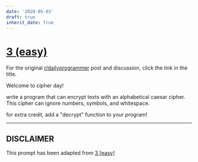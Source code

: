 ```yaml
---
date: '2020-05-03'
draft: true
inherit_date: true
---
```


# [3 (easy)](https://www.reddit.com/r/dailyprogrammer/comments/pkw2m/2112012_challenge_3_easy/)

For the original [r/dailyprogrammer](https://www.reddit.com/r/dailyprogrammer/) post and discussion, click the link in the title.

Welcome to cipher day!

write a program that can encrypt texts with an alphabetical caesar cipher. This cipher can ignore numbers, symbols, and whitespace.

for extra credit, add a "decrypt" function to your program!


----
## **DISCLAIMER**
This prompt has been adapted from [3 [easy]](https://www.reddit.com/r/dailyprogrammer/comments/pkw2m/2112012_challenge_3_easy/
)
